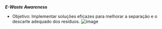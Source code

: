 ***E-Waste Awareness***

- Objetivo: Implementar soluções eficazes para melhorar a separação e o descarte adequado dos resíduos.
![image](https://github.com/user-attachments/assets/ecbe4bb6-ae1b-45d9-917a-add46a1183de)
